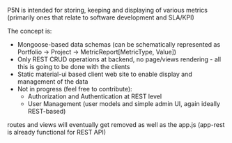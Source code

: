 P5N is intended for storing, keeping and displaying of various metrics (primarily ones that relate to software development and SLA/KPI)

The concept is:

* Mongoose-based data schemas (can be schematically represented as Portfolio -> Project -> MetricReport[MetricType, Value])
* Only REST CRUD operations at backend, no page/views rendering - all this is going to be done with the clients
* Static material-ui based client web site to enable display and management of the data
* Not in progress (feel free to contribute):
  * Authorization and Authentication at REST level
  * User Management (user models and simple admin UI, again ideally REST-based)

routes and views will eventually get removed as well as the app.js (app-rest is already functional for REST API)